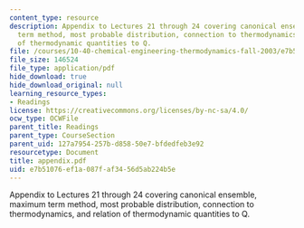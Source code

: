 ```yaml
---
content_type: resource
description: Appendix to Lectures 21 through 24 covering canonical ensemble, maximum
  term method, most probable distribution, connection to thermodynamics, and relation
  of thermodynamic quantities to Q.
file: /courses/10-40-chemical-engineering-thermodynamics-fall-2003/e7b51076ef1a087faf3456d5ab224b5e_appendix.pdf
file_size: 146524
file_type: application/pdf
hide_download: true
hide_download_original: null
learning_resource_types:
- Readings
license: https://creativecommons.org/licenses/by-nc-sa/4.0/
ocw_type: OCWFile
parent_title: Readings
parent_type: CourseSection
parent_uid: 127a7954-257b-d858-50e7-bfdedfeb3e92
resourcetype: Document
title: appendix.pdf
uid: e7b51076-ef1a-087f-af34-56d5ab224b5e
---
```

Appendix to Lectures 21 through 24 covering canonical ensemble, maximum term method, most probable distribution, connection to thermodynamics, and relation of thermodynamic quantities to Q.